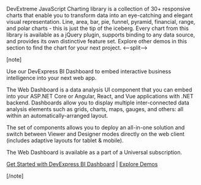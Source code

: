 DevExtreme JavaScript Charting library is a collection of 30+ responsive charts that enable you to transform data into an eye-catching and elegant visual representation. Line, area, bar, pie, funnel, pyramid, financial, range, and polar charts - this is just the tip of the iceberg. Every chart from this library is available as a jQuery plugin, supports binding to any data source, and provides its own distinctive feature set. Explore other demos in this section to find the chart for your next project.
<--split-->

[note]

Use our DevExpress BI Dashboard to embed interactive business intelligence into your next web app.

The Web Dashboard is a data analysis UI component that you can embed into your ASP.NET Core or Angular, React, and Vue applications with .NET backend. Dashboards allow you to display multiple inter-connected data analysis elements such as grids, charts, maps, gauges, and others: all within an automatically-arranged layout.

The set of components allows you to deploy an all-in-one solution and switch between Viewer and Designer modes directly on the web client (includes adaptive layouts for tablet & mobile).

The Web Dashboard is available as a part of a Universal subscription.

[Get Started with DevExpress BI Dashboard](https://docs.devexpress.com/Dashboard/115955/web-dashboard) | [Explore Demos](https://demos.devexpress.com/Dashboard/)

[/note]